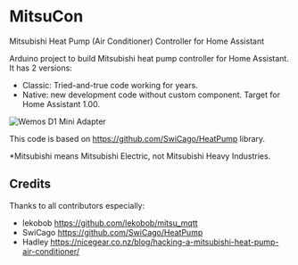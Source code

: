 # MitsuCon
Mitsubishi Heat Pump (Air Conditioner) Controller for Home Assistant

Arduino project to build Mitsubishi heat pump controller for Home Assistant. It has 2 versions:

* Classic: Tried-and-true code working for years.
* Native: new development code without custom component. Target for Home Assistant 1.00.


![Wemos D1 Mini Adapter](https://user-images.githubusercontent.com/44964969/51798270-c3392980-2242-11e9-8986-cffc5fe4d287.jpg)

This code is based on https://github.com/SwiCago/HeatPump library.

*Mitsubishi means Mitsubishi Electric, not Mitsubishi Heavy Industries.

## Credits
Thanks to all contributors especially:
* lekobob https://github.com/lekobob/mitsu_mqtt
* SwiCago https://github.com/SwiCago/HeatPump
* Hadley  https://nicegear.co.nz/blog/hacking-a-mitsubishi-heat-pump-air-conditioner/
